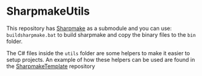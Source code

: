 # SharpmakeUtils
This repository has [Sharpmake](https://github.com/ubisoft/Sharpmake) as a submodule and you can use:
`buildsharpmake.bat`
to build sharpmake and copy the binary files to the `bin` folder.

The C# files inside the `utils` folder are some helpers to make it easier to setup projects.
An example of how these helpers can be used are found in the [SharpmakeTemplate](https://github.com/fpuma/SharpmakeTemplate) repository
